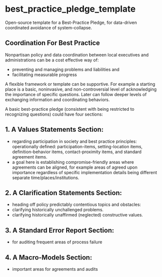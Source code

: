 # best_practice_pledge_template
Open-source template for a Best-Practice Pledge, for data-driven coordinated avoidance of system-collapse.


## Coordination For Best Practice

Nonpartisan policy and data coordination between local executives and administrations can be a cost effective way of:
- preventing and managing problems and liabilities and 
- facilitating measurable progress

A flexible framework or template can be supportive. For example
a starting place is a basic, noninvasive, and non-controversial level of acknowledging the importance of specific questions. Later can follow deeper levels of exchanging information and coordinating behaviors.

A basic best-practice pledge (consistent with being restricted to recognizing questions) could have four sections:

## 1. A Values Statements Section: 
- regarding participation in society and best practice principles:
operationally defined: participation-items, setting-location items, definition-behavior items, contact-proximity items, and standard agreement items. 
- a goal here is establishing compromise-friendly areas where agreements can be aligned, for example areas of agreed upon importance regardless of specific implementation details being different separate time/places/institutions. 

## 2. A Clarification Statements Section: 
- heading off policy predictably contentious topics and obstacles:
- clarifying historically unchallenged problems.
- clarifying historically unaffirmed (neglected) constructive values. 

## 3. A Standard Error Report Section:
- for auditing frequent areas of process failure

## 4. A Macro-Models Section:
- important areas for agreements and audits
 

